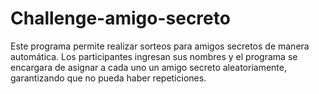 # Challenge-amigo-secreto
Este programa permite realizar sorteos para amigos secretos de manera automática. Los participantes ingresan sus nombres y el programa se encargara de asignar a cada uno un amigo secreto aleatoriamente, garantizando que no pueda haber repeticiones.
